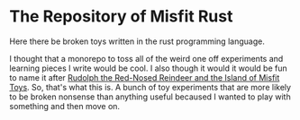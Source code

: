 # The Repository of Misfit Rust

Here there be broken toys written in the rust programming language.

I thought that a monorepo to toss all of the weird one off experiments and
learning pieces I write would be cool.  I also though it would it would be fun
to name it after [Rudolph the Red-Nosed Reindeer and the Island of Misfit Toys](https://en.wikipedia.org/wiki/Rudolph_the_Red-Nosed_Reindeer_and_the_Island_of_Misfit_Toys).
So, that's what this is.  A bunch of toy experiments that are more likely to be
broken nonsense than anything useful becaused I wanted to play with something
and then move on.

